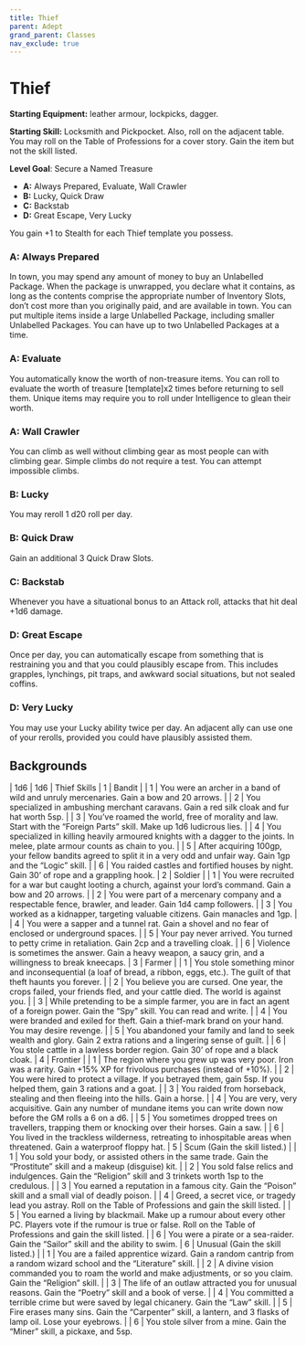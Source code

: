 ```yaml
---
title: Thief
parent: Adept
grand_parent: Classes
nav_exclude: true
---
```

# Thief

**Starting Equipment:** leather armour, lockpicks, dagger.

**Starting Skill:** Locksmith and Pickpocket. Also, roll on the
adjacent table. You may roll on the Table of Professions for a
cover story. Gain the item but not the skill listed.

**Level Goal**: Secure a Named Treasure

- **A:** Always Prepared, Evaluate, Wall Crawler
- **B:** Lucky, Quick Draw
- **C:** Backstab
- **D:** Great Escape, Very Lucky

You gain +1 to Stealth for each Thief template you possess.

### A: Always Prepared

In town, you may spend any amount of money to buy an
Unlabelled Package. When the package is unwrapped, you
declare what it contains, as long as the contents comprise the
appropriate number of Inventory Slots, don’t cost more than you
originally paid, and are available in town. You can put multiple
items inside a large Unlabelled Package, including smaller
Unlabelled Packages. You can have up to two Unlabelled
Packages at a time.

### A: Evaluate

You automatically know the worth of non-treasure items. 
You can roll to evaluate the worth of treasure [template]x2 times 
before returning to sell them.
Unique items may require you to roll under Intelligence to glean their worth.

### A: Wall Crawler

You can climb as well without climbing gear as most people can
with climbing gear. Simple climbs do not require a test. You can
attempt impossible climbs.

### B: Lucky

You may reroll 1 d20 roll per day.

### B: Quick Draw

Gain an additional 3 Quick Draw Slots.

### C: Backstab

Whenever you have a situational bonus to an Attack roll, attacks
that hit deal +1d6 damage.

### D: Great Escape

Once per day, you can automatically escape from something
that is restraining you and that you could plausibly escape from.
This includes grapples, lynchings, pit traps, and awkward social
situations, but not sealed coffins.

### D: Very Lucky

You may use your Lucky ability twice per day. An adjacent ally
can use one of your rerolls, provided you could have plausibly
assisted them.

## Backgrounds

| 1d6 | 1d6 | Thief Skills
| 1 | Bandit
| | 1 | You were an archer in a band of wild and unruly mercenaries.  Gain a bow and 20 arrows.
| | 2 | You specialized in ambushing merchant caravans. Gain a red silk cloak and fur hat worth 5sp.
| | 3 | You’ve roamed the world, free of morality and law. Start with the “Foreign Parts” skill. Make up 1d6 ludicrous lies.
| | 4 | You specialized in killing heavily armoured knights with a dagger to the joints. In melee, plate armour counts as chain to you.
| | 5 | After acquiring 100gp, your fellow bandits agreed to split it in a very odd and unfair way. Gain 1gp and the “Logic” skill.
| | 6 | You raided castles and fortified houses by night. Gain 30’ of rope and a grappling hook.
| 2 | Soldier
| | 1 | You were recruited for a war but caught looting a church, against your lord’s command. Gain a bow and 20 arrows.
| | 2 | You were part of a mercenary company and a respectable fence, brawler, and leader. Gain 1d4 camp followers.
| | 3 | You worked as a kidnapper, targeting valuable citizens. Gain manacles and 1gp.
| | 4 | You were a sapper and a tunnel rat. Gain a shovel and no fear of enclosed or underground spaces.
| | 5 | Your pay never arrived. You turned to petty crime in retaliation.  Gain 2cp and a travelling cloak.
| | 6 | Violence is sometimes the answer. Gain a heavy weapon, a saucy grin, and a willingness to break kneecaps.
| 3 | Farmer
| | 1 | You stole something minor and inconsequential (a loaf of bread, a ribbon, eggs, etc.). The guilt of that theft haunts you forever.
| | 2 | You believe you are cursed. One year, the crops failed, your friends fled, and your cattle died. The world is against you.
| | 3 | While pretending to be a simple farmer, you are in fact an agent of a foreign power. Gain the “Spy” skill. You can read and write.
| | 4 | You were branded and exiled for theft. Gain a thief-mark brand on your hand. You may desire revenge.
| | 5 | You abandoned your family and land to seek wealth and glory.  Gain 2 extra rations and a lingering sense of guilt.
| | 6 | You stole cattle in a lawless border region. Gain 30’ of rope and a black cloak.
| 4 | Frontier
| | 1 | The region where you grew up was very poor. Iron was a rarity.  Gain +15% XP for frivolous purchases (instead of +10%).
| | 2 | You were hired to protect a village. If you betrayed them, gain 5sp. If you helped them, gain 3 rations and a goat.
| | 3 | You raided from horseback, stealing and then fleeing into the hills. Gain a horse.
| | 4 | You are very, very acquisitive. Gain any number of mundane items you can write down now before the GM rolls a 6 on a d6.
| | 5 | You sometimes dropped trees on travellers, trapping them or knocking over their horses. Gain a saw.
| | 6 | You lived in the trackless wilderness, retreating to inhospitable areas when threatened. Gain a waterproof floppy hat.
| 5 | Scum (Gain the skill listed.)
| | 1 | You sold your body, or assisted others in the same trade. Gain the “Prostitute” skill and a makeup (disguise) kit.
| | 2 | You sold false relics and indulgences. Gain the “Religion” skill and 3 trinkets worth 1sp to the credulous.
| | 3 | You earned a reputation in a famous city. Gain the “Poison” skill and a small vial of deadly poison.
| | 4 | Greed, a secret vice, or tragedy lead you astray. Roll on the Table of Professions and gain the skill listed.
| | 5 | You earned a living by blackmail. Make up a rumour about every other PC. Players vote if the rumour is true or false. Roll on the Table of Professions and gain the skill listed.
| | 6 | You were a pirate or a sea-raider. Gain the “Sailor” skill and the ability to swim.
| 6 | Unusual (Gain the skill listed.)
| | 1 | You are a failed apprentice wizard. Gain a random cantrip from a random wizard school and the “Literature” skill.
| | 2 | A divine vision commanded you to roam the world and make adjustments, or so you claim. Gain the “Religion” skill.
| | 3 | The life of an outlaw attracted you for unusual reasons. Gain the “Poetry” skill and a book of verse.
| | 4 | You committed a terrible crime but were saved by legal chicanery. Gain the “Law” skill.
| | 5 | Fire erases many sins. Gain the “Carpenter” skill, a lantern, and 3 flasks of lamp oil. Lose your eyebrows.
| | 6 | You stole silver from a mine. Gain the “Miner” skill, a pickaxe, and 5sp.
